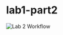 # lab1-part2

![Lab 2 Workflow](https://github.com/zroemer731/lab1-part2/workflows/Lab%202%20Workflow/badge.svg)
